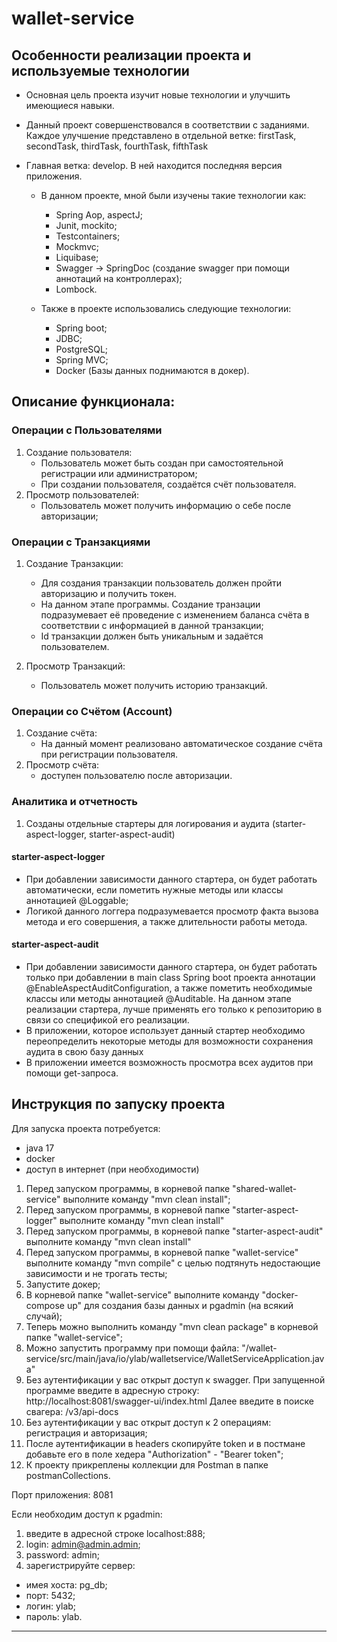 # wallet-service

## Особенности реализации проекта и используемые технологии

- Основная цель проекта изучит новые технологии и улучшить имеющиеся навыки.
- Данный проект совершенствовался в соответствии с заданиями. Каждое улучшение представлено в отдельной ветке: firstTask, secondTask, thirdTask, fourthTask, fifthTask
- Главная ветка: develop. В ней находится последняя версия приложения.

  - В данном проекте, мной были изучены такие технологии как: 
    - Spring Aop, aspectJ; 
    - Junit, mockito; 
    - Testcontainers; 
    - Mockmvc;
    - Liquibase;
    - Swagger -> SpringDoc (создание swagger при помощи аннотаций на контроллерах);
    - Lombock.

  - Также в проекте использовались следующие технологии:
    - Spring boot;
    - JDBC;
    - PostgreSQL;
    - Spring MVC;
    - Docker (Базы данных поднимаются в докер).



## Описание функционала:

### Операции с Пользователями

1. Создание пользователя:
   - Пользователь может быть создан при самостоятельной регистрации или администратором;
   - При создании пользователя, создаётся счёт пользователя.
2. Просмотр пользователей:
   - Пользователь может получить информацию о себе после авторизации;

### Операции с Транзакциями

1. Создание Транзакции:
   - Для создания транзакции пользователь должен пройти авторизацию и получить токен.
   - На данном этапе программы. Создание транзации подразумевает её проведение с изменением баланса счёта 
в соответствии с информацией в данной транзакции;
   - Id транзакции должен быть уникальным и задаётся пользователем.

2. Просмотр Транзакций:
   - Пользователь может получить историю транзакций.

### Операции со Счётом (Account)

1. Создание счёта:
   - На данный момент реализовано автоматическое создание счёта при регистрации пользователя.
2. Просмотр счёта:
   - доступен пользователю после авторизации.

### Аналитика и отчетность

1. Созданы отдельные стартеры для логирования и аудита (starter-aspect-logger, starter-aspect-audit)

#### starter-aspect-logger
- При добавлении зависимости данного стартера, 
он будет работать автоматически, если пометить нужные методы или классы аннотацией @Loggable;
- Логикой данного логгера подразумевается просмотр факта вызова метода и его совершения, а также длительности работы метода.

#### starter-aspect-audit
- При добавлении зависимости данного стартера, 
он будет работать только при добавлении в main class Spring boot проекта аннотации @EnableAspectAuditConfiguration, 
а также пометить необходимые классы или методы аннотацией @Auditable. На данном этапе реализации стартера, 
лучше применять его только к репозиторию в связи со спецификой его реализации.
- В приложении, которое использует данный стартер необходимо переопределить некоторые методы для возможности сохранения аудита в свою базу данных
- В приложении имеется возможность просмотра всех аудитов при помощи  get-запроса.

## Инструкция по запуску проекта

Для запуска проекта потребуется:
- java 17
- docker
- доступ в интернет (при необходимости)

1. Перед запуском программы, в корневой папке "shared-wallet-service" выполните команду "mvn clean install";
2. Перед запуском программы, в корневой папке "starter-aspect-logger" выполните команду "mvn clean install"
3. Перед запуском программы, в корневой папке "starter-aspect-audit" выполните команду "mvn clean install"
4. Перед запуском программы, в корневой папке "wallet-service" выполните команду "mvn compile" 
с целью подтянуть недостающие зависимости и не трогать тесты;
5. Запустите докер;
6. В корневой папке "wallet-service" выполните команду "docker-compose up"
для создания базы данных и pgadmin (на всякий случай);
7. Теперь можно выполнить команду "mvn clean package" в корневой папке "wallet-service";
8. Можно запустить программу при помощи файла: "/wallet-service/src/main/java/io/ylab/walletservice/WalletServiceApplication.java"
9. Без аутентификации у вас открыт доступ к swagger. При запущенной программе введите в адресную строку: http://localhost:8081/swagger-ui/index.html
Далее введите в поиске свагера: /v3/api-docs
10. Без аутентификации у вас открыт доступ к 2 операциям: регистрация и авторизация;
11. После аутентификации в headers скопируйте token и в постмане добавьте его в поле хедера "Authorization" - "Bearer token";
12. К проекту прикреплены коллекции для Postman в папке postmanCollections.

Порт приложения: 8081

Если необходим доступ к pgadmin:
1. введите в адресной строке localhost:888;
2. login: admin@admin.admin;
3. password: admin;
4. зарегистрируйте сервер:
- имея хоста: pg_db;
- порт: 5432;
- логин: ylab;
- пароль: ylab.

---

